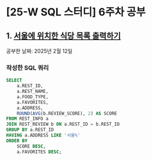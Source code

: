 # [25-W SQL 스터디] 6주차 공부

## 1. [서울에 위치한 식당 목록 출력하기](https://school.programmers.co.kr/learn/courses/30/lessons/131118)
공부한 날짜: 2025년 2월 12일

### 작성한 SQL 쿼리
```SQL
SELECT
    a.REST_ID,
    a.REST_NAME,
    a.FOOD_TYPE,
    a.FAVORITES,
    a.ADDRESS,
    ROUND(AVG(b.REVIEW_SCORE), 2) AS SCORE
FROM REST_INFO a
JOIN REST_REVIEW b ON a.REST_ID = b.REST_ID
GROUP BY a.REST_ID
HAVING a.ADDRESS LIKE '서울%'
ORDER BY
    SCORE DESC,
    a.FAVORITES DESC;
```